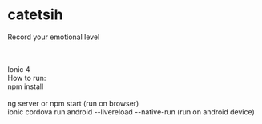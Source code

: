# catetsih
Record your emotional level

<br>
<br>
Ionic 4 
<br>
How to run:<br>
npm install<br><br>
ng server or npm start (run on browser)<br>
ionic cordova run android --livereload --native-run (run on android device)
